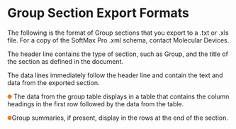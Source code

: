 # Group Section Export Formats

The following is the format of Group sections that you export to a .txt or .xls file. For a copy of the SoftMax Pro .xml schema, contact Molecular Devices.

The header line contains the type of section, such as Group, and the title of the section as defined in the document.

The data lines immediately follow the header line and contain the text and data from the exported section.

![](<../../../.gitbook/assets/0 (16) (1).png>) The data from the group table displays in a table that contains the column headings in the first row followed by the data from the table.

![](<../../../.gitbook/assets/1 (18) (1).png>)Group summaries, if present, display in the rows at the end of the section.
